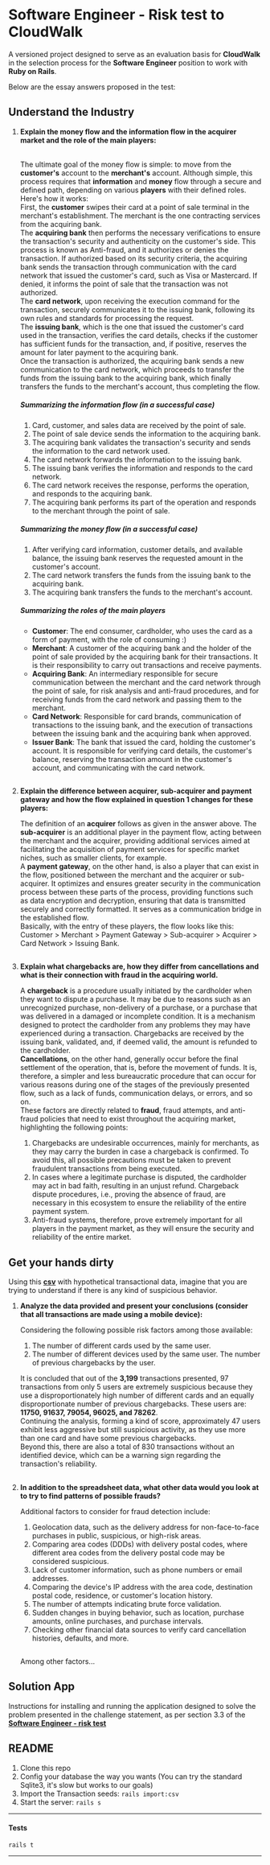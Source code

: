 # Software Engineer - Risk test to CloudWalk

A versioned project designed to serve as an evaluation basis for **CloudWalk** in the selection process for the **Software Engineer** position to work with **Ruby on Rails**.
  
Below are the essay answers proposed in the test:

## Understand the Industry

 1. **Explain the money flow and the information flow in the acquirer market and the role of the main players:**

    \
    The ultimate goal of the money flow is simple: to move from the **customer's** account to the **merchant's** account. Although simple, this process requires that **information** and **money** flow through a secure and defined path, depending on various **players** with their defined roles. Here's how it works:
    \
    First, the **customer** swipes their card at a point of sale terminal in the merchant's establishment. The merchant is the one contracting services from the acquiring bank.
    \
    The **acquiring bank** then performs the necessary verifications to ensure the transaction's security and authenticity on the customer's side. This process is known as Anti-fraud, and it authorizes or denies the transaction. If authorized based on its security criteria, the acquiring bank sends the transaction through communication with the card network that issued the customer's card, such as Visa or Mastercard. If denied, it informs the point of sale that the transaction was not authorized.
    \
    The **card network**, upon receiving the execution command for the transaction, securely communicates it to the issuing bank, following its own rules and standards for processing the request.
    \
    The **issuing bank**, which is the one that issued the customer's card used in the transaction, verifies the card details, checks if the customer has sufficient funds for the transaction, and, if positive, reserves the amount for later payment to the acquiring bank.
    \
    Once the transaction is authorized, the acquiring bank sends a new communication to the card network, which proceeds to transfer the funds from the issuing bank to the acquiring bank, which finally transfers the funds to the merchant's account, thus completing the flow.

    ##### Summarizing the information flow (in a successful case)
    1. Card, customer, and sales data are received by the point of sale.
    2. The point of sale device sends the information to the acquiring bank.
    3. The acquiring bank validates the transaction's security and sends the information to the card network used.
    4. The card network forwards the information to the issuing bank.
    5. The issuing bank verifies the information and responds to the card network.
    6. The card network receives the response, performs the operation, and responds to the acquiring bank.
    7. The acquiring bank performs its part of the operation and responds to the merchant through the point of sale.
    
    ##### Summarizing the money flow (in a successful case)
    1. After verifying card information, customer details, and available balance, the issuing bank reserves the requested amount in the customer's account.
    2. The card network transfers the funds from the issuing bank to the acquiring bank.
    3. The acquiring bank transfers the funds to the merchant's account.

    ##### Summarizing the roles of the main players
    - **Customer**: The end consumer, cardholder, who uses the card as a form of payment, with the role of consuming :)
    - **Merchant**: A customer of the acquiring bank and the holder of the point of sale provided by the acquiring bank for their transactions. It is their responsibility to carry out transactions and receive payments.
    - **Acquiring Bank**: An intermediary responsible for secure communication between the merchant and the card network through the point of sale, for risk analysis and anti-fraud procedures, and for receiving funds from the card network and passing them to the merchant.
    - **Card Network**: Responsible for card brands, communication of transactions to the issuing bank, and the execution of transactions between the issuing bank and the acquiring bank when approved.
    - **Issuer Bank**: The bank that issued the card, holding the customer's account. It is responsible for verifying card details, the customer's balance, reserving the transaction amount in the customer's account, and communicating with the card network.

    ##

 2. **Explain the difference between acquirer, sub-acquirer and payment gateway and how the flow explained in question 1 changes for these players:**

    The definition of an **acquirer** follows as given in the answer above. The **sub-acquirer** is an additional player in the payment flow, acting between the merchant and the acquirer, providing additional services aimed at facilitating the acquisition of payment services for specific market niches, such as smaller clients, for example.
    \
    A **payment gateway**, on the other hand, is also a player that can exist in the flow, positioned between the merchant and the acquirer or sub-acquirer. It optimizes and ensures greater security in the communication process between these parts of the process, providing functions such as data encryption and decryption, ensuring that data is transmitted securely and correctly formatted. It serves as a communication bridge in the established flow.
    \
    Basically, with the entry of these players, the flow looks like this: Customer > Merchant > Payment Gateway > Sub-acquirer > Acquirer > Card Network > Issuing Bank.
    
    ##


3. **Explain what chargebacks are, how they differ from cancellations and what is their connection with fraud in the acquiring world.**

    A **chargeback** is a procedure usually initiated by the cardholder when they want to dispute a purchase. It may be due to reasons such as an unrecognized purchase, non-delivery of a purchase, or a purchase that was delivered in a damaged or incomplete condition. It is a mechanism designed to protect the cardholder from any problems they may have experienced during a transaction. Chargebacks are received by the issuing bank, validated, and, if deemed valid, the amount is refunded to the cardholder.
    \
    **Cancellations**, on the other hand, generally occur before the final settlement of the operation, that is, before the movement of funds. It is, therefore, a simpler and less bureaucratic procedure that can occur for various reasons during one of the stages of the previously presented flow, such as a lack of funds, communication delays, or errors, and so on.
    \
    These factors are directly related to **fraud**, fraud attempts, and anti-fraud policies that need to exist throughout the acquiring market, highlighting the following points:
    1. Chargebacks are undesirable occurrences, mainly for merchants, as they may carry the burden in case a chargeback is confirmed. To avoid this, all possible precautions must be taken to prevent fraudulent transactions from being executed.
    2. In cases where a legitimate purchase is disputed, the cardholder may act in bad faith, resulting in an unjust refund. Chargeback dispute procedures, i.e., proving the absence of fraud, are necessary in this ecosystem to ensure the reliability of the entire payment system.
    3. Anti-fraud systems, therefore, prove extremely important for all players in the payment market, as they will ensure the security and reliability of the entire market.

## Get your hands dirty

Using this [**csv**](https://gist.github.com/cloudwalk-tests/76993838e65d7e0f988f40f1b1909c97#file-transactional-sample-csv) with hypothetical transactional data, imagine that you are trying to understand if there is any kind of suspicious behavior.

1. **Analyze the data provided and present your conclusions (consider that all transactions are made using a mobile device):**

    Considering the following possible risk factors among those available:
    1. The number of different cards used by the same user.
    2. The number of different devices used by the same user.
    The number of previous chargebacks by the user.

    It is concluded that out of the **3,199** transactions presented, 97 transactions from only 5 users are extremely suspicious because they use a disproportionately high number of different cards and an equally disproportionate number of previous chargebacks. These users are: **11750, 91637, 79054, 96025, and 78262**.
    \
    Continuing the analysis, forming a kind of score, approximately 47 users exhibit less aggressive but still suspicious activity, as they use more than one card and have some previous chargebacks.
    \
    Beyond this, there are also a total of 830 transactions without an identified device, which can be a warning sign regarding the transaction's reliability.
    ##

2. **In addition to the spreadsheet data, what other data would you look at to try to find patterns of possible frauds?**

    Additional factors to consider for fraud detection include:
    1. Geolocation data, such as the delivery address for non-face-to-face purchases in public, suspicious, or high-risk areas.
    2. Comparing area codes (DDDs) with delivery postal codes, where different area codes from the delivery postal code may be considered suspicious.
    3. Lack of customer information, such as phone numbers or email addresses.
    4. Comparing the device's IP address with the area code, destination postal code, residence, or customer's location history.
    5. The number of attempts indicating brute force validation.
    6. Sudden changes in buying behavior, such as location, purchase amounts, online purchases, and purchase intervals.
    7. Checking other financial data sources to verify card cancellation histories, defaults, and more.
    ##
    Among other factors...


## Solution App

Instructions for installing and running the application designed to solve the problem presented in the challenge statement, as per section 3.3 of the **[Software Engineer - risk test](https://gist.github.com/cloudwalk-tests/76993838e65d7e0f988f40f1b1909c97#33---solve-the-problem)**

## README

1. Clone this repo
2. Config your database the way you wants (You can try the standard Sqlite3, it's slow but works to our goals)
3. Import the Transaction seeds: ```rails import:csv```
4. Start the server: ```rails s```

---

#### Tests
```rails t```

---
